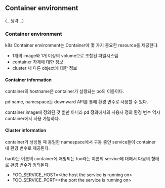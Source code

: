 ## Container environment
(...생략...)

### Container environment
k8s Container environment는 Container에 몇 가지 중요한 resource를 제공한다:

- 1개의 image와 1개 이상의 volume으로 조합된 파일시스템
- container 자체에 대한 정보
- cluster 내 다른 object에 대한 정보

#### Container information
container의 hostname은 container가 실행되는 po의 이름이다.

pd name, namespace는 downward API를 통해 환경 변수로 사용할 수 있다.

container image에 정의된 것 뿐만 아니라 pd 정의에서의 사용자 정의 환경 변수 역시 container에서 사용 가능하다.

#### Cluster information
container가 생성될 때 동일한 namespace에서 구동 중인 service들이 container 내 환경 변수로 제공된다.

bar라는 이름의 container에 매핑되는 foo라는 이름의 service에 대해서 다음의 형태로 환경 변수가 정의된다.

- FOO_SERVICE_HOST=\<the host the service is running on\>
- FOO_SERVICE_PORT=\<the port the service is running on\>